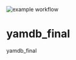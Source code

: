 ![example workflow](https://github.com/lesenko/yamdb_final/actions/workflows/yamdb_workflow.yml/badge.svg)

# yamdb_final
yamdb_final
